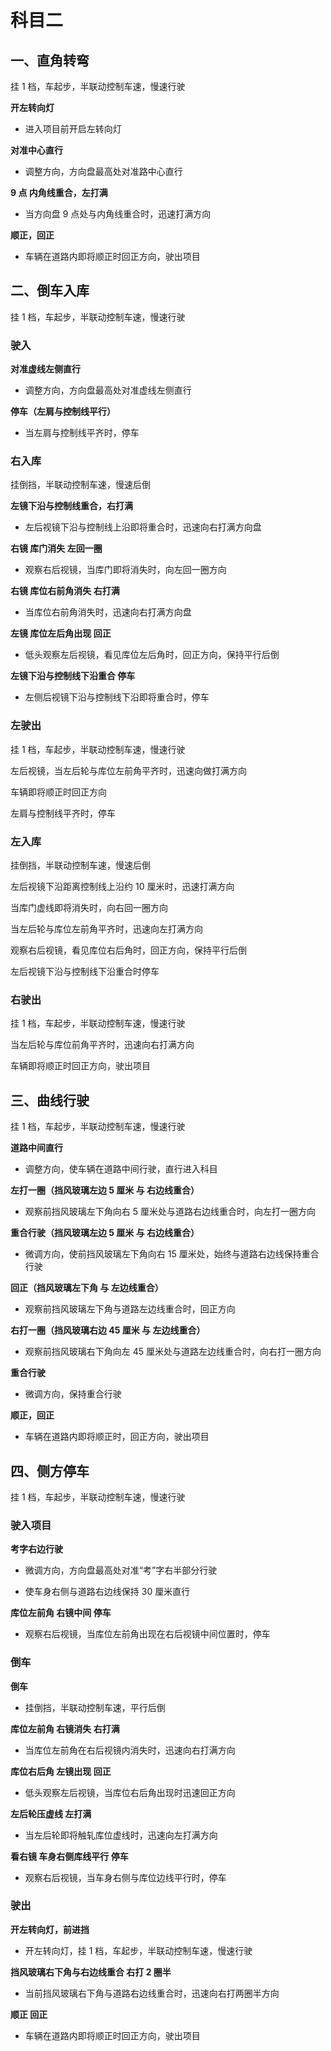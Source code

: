 # 科目二

## 一、直角转弯

挂 1 档，车起步，半联动控制车速，慢速行驶

**开左转向灯**
- 进入项目前开启左转向灯

**对准中心直行**
- 调整方向，方向盘最高处对准路中心直行

**9 点 内角线重合，左打满**
- 当方向盘 9 点处与内角线重合时，迅速打满方向

**顺正，回正**
- 车辆在道路内即将顺正时回正方向，驶出项目

## 二、倒车入库

挂 1 档，车起步，半联动控制车速，慢速行驶

### 驶入

**对准虚线左侧直行**
- 调整方向，方向盘最高处对准虚线左侧直行

**停车（左肩与控制线平行）**
- 当左肩与控制线平齐时，停车

### 右入库

挂倒挡，半联动控制车速，慢速后倒

**左镜下沿与控制线重合，右打满**
- 左后视镜下沿与控制线上沿即将重合时，迅速向右打满方向盘

**右镜 库门消失 左回一圈**
- 观察右后视镜，当库门即将消失时，向左回一圈方向

**右镜 库位右前角消失 右打满**
- 当库位右前角消失时，迅速向右打满方向盘

**左镜 库位左后角出现 回正**
- 低头观察左后视镜，看见库位左后角时，回正方向，保持平行后倒

**左镜下沿与控制线下沿重合 停车**
- 左侧后视镜下沿与控制线下沿即将重合时，停车

### 左驶出

挂 1 档，车起步，半联动控制车速，慢速行驶

左后视镜，当左后轮与库位左前角平齐时，迅速向做打满方向

车辆即将顺正时回正方向

左肩与控制线平齐时，停车

### 左入库

挂倒挡，半联动控制车速，慢速后倒

左后视镜下沿距离控制线上沿约 10 厘米时，迅速打满方向

当库门虚线即将消失时，向右回一圈方向

当左后轮与库位左前角平齐时，迅速向左打满方向

观察右后视镜，看见库位右后角时，回正方向，保持平行后倒

左后视镜下沿与控制线下沿重合时停车

### 右驶出

挂 1 档，车起步，半联动控制车速，慢速行驶

当左后轮与库位前角平齐时，迅速向右打满方向

车辆即将顺正时回正方向，驶出项目

## 三、曲线行驶

挂 1 档，车起步，半联动控制车速，慢速行驶

**道路中间直行**
- 调整方向，使车辆在道路中间行驶，直行进入科目

**左打一圈（挡风玻璃左边 5 厘米 与 右边线重合）**
- 观察前挡风玻璃左下角向右 5 厘米处与道路右边线重合时，向左打一圈方向

**重合行驶（挡风玻璃左边 5 厘米 与 右边线重合）**
- 微调方向，使前挡风玻璃左下角向右 15 厘米处，始终与道路右边线保持重合行驶

**回正（挡风玻璃左下角 与 左边线重合）**
- 观察前挡风玻璃左下角与道路左边线重合时，回正方向

**右打一圈（挡风玻璃右边 45 厘米 与 左边线重合）**
- 观察前挡风玻璃右下角向左 45 厘米处与道路左边线重合时，向右打一圈方向

**重合行驶**
- 微调方向，保持重合行驶

**顺正，回正**
- 车辆在道路内即将顺正时，回正方向，驶出项目

## 四、侧方停车

挂 1 档，车起步，半联动控制车速，慢速行驶

### 驶入项目

**考字右边行驶**
- 微调方向，方向盘最高处对准“考”字右半部分行驶

- 使车身右侧与道路右边线保持 30 厘米直行

**库位左前角 右镜中间 停车**
- 观察右后视镜，当库位左前角出现在右后视镜中间位置时，停车

### 倒车

**倒车**
- 挂倒挡，半联动控制车速，平行后倒

**库位左前角 右镜消失 右打满**
- 当库位左前角在右后视镜内消失时，迅速向右打满方向

**库位右后角 左镜出现 回正**
- 低头观察左后视镜，当库位右后角出现时迅速回正方向

**左后轮压虚线 左打满**
- 当左后轮即将触轧库位虚线时，迅速向左打满方向

**看右镜 车身右侧库线平行 停车**
- 观察右后视镜，当车身右侧与库位边线平行时，停车

### 驶出

**开左转向灯，前进挡**
- 开左转向灯，挂 1 档，车起步，半联动控制车速，慢速行驶

**挡风玻璃右下角与右边线重合 右打 2 圈半**
- 当前挡风玻璃右下角与道路右边线重合时，迅速向右打两圈半方向

**顺正 回正**
- 车辆在道路内即将顺正时回正方向，驶出项目